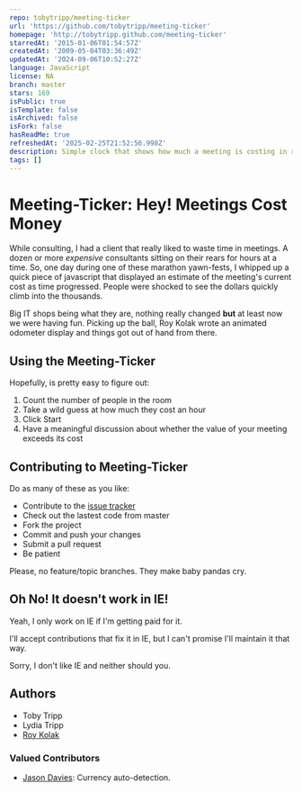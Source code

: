 ```yaml
---
repo: tobytripp/meeting-ticker
url: 'https://github.com/tobytripp/meeting-ticker'
homepage: 'http://tobytripp.github.com/meeting-ticker'
starredAt: '2015-01-06T01:54:57Z'
createdAt: '2009-05-04T03:36:49Z'
updatedAt: '2024-09-06T10:52:27Z'
language: JavaScript
license: NA
branch: master
stars: 169
isPublic: true
isTemplate: false
isArchived: false
isFork: false
hasReadMe: true
refreshedAt: '2025-02-25T21:52:56.998Z'
description: Simple clock that shows how much a meeting is costing in real money.
tags: []
---
```


# Meeting-Ticker: Hey! Meetings Cost Money

While consulting, I had a client that really liked to waste time in
meetings.  A dozen or more _expensive_ consultants sitting on their
rears for hours at a time.  So, one day during one of these marathon
yawn-fests, I whipped up a quick piece of javascript that displayed an
estimate of the meeting's current cost as time progressed.  People
were shocked to see the dollars quickly climb into the thousands.

Big IT shops being what they are, nothing really changed **but** at
least now we were having fun.  Picking up the ball, Roy Kolak wrote an
animated odometer display and things got out of hand from there.


## Using the Meeting-Ticker

Hopefully, is pretty easy to figure out:

1. Count the number of people in the room
2. Take a wild guess at how much they cost an hour
3. Click Start
4. Have a meaningful discussion about whether the value of your
meeting exceeds its cost


## Contributing to Meeting-Ticker

Do as many of these as you like:

* Contribute to the [issue tracker](http://github.com/tobytripp/meeting-ticker/issues)
* Check out the lastest code from master
* Fork the project
* Commit and push your changes
* Submit a pull request
* Be patient

Please, no feature/topic branches.  They make baby pandas cry.


## Oh No! It doesn't work in IE!

Yeah, I only work on IE if I'm getting paid for it.

I'll accept contributions that fix it in IE, but I can't promise I'll
maintain it that way.

Sorry, I don't like IE and neither should you.


## Authors

* Toby Tripp
* Lydia Tripp
* [Roy Kolak](http://www.royhere.com/)


### Valued Contributors

* [Jason Davies](http://www.jasondavies.com/): Currency auto-detection.
